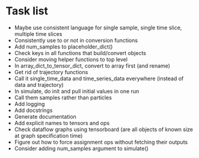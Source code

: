 # Task list

* Maybe use consistent language for single sample, single time slice, multiple time slices
* Consistently use to or not in conversion functions
* Add num_samples to placeholder_dict()
* Check keys in all functions that build/convert objects
* Consider moving helper functions to top level
* In array_dict_to_tensor_dict, convert to array first (and rename)
* Get rid of trajectory functions
* Call it single_time_data and time_series_data everywhere (instead of data and trajectory)
* In simulate, do init and pull initial values in one run
* Call them samples rather than particles
* Add logging
* Add docstrings
* Generate documentation
* Add explicit names to tensors and ops
* Check dataflow graphs using tensorboard (are all objects of known size at graph specification time)
* Figure out how to force assignment ops without fetching their outputs
* Consider adding num_samples argument to simulate()
